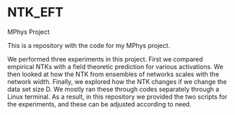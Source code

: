# NTK_EFT
MPhys Project


This is a repository with the code for my MPhys project.

We performed three experiments in this project. First we compared empirical NTKs with a field theoretic prediction for various activations. We then looked at how the NTK from ensembles of networks scales with the network width. Finally, we explored how the NTK changes if we change the data set size D. We mostly ran these through codes separately through a Linux terminal. As a result, in this repository we provided the two scripts for the experiments, and these can be adjusted according to need. 
